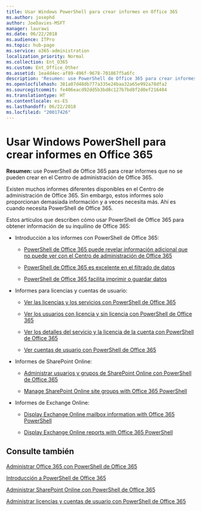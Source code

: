 ```yaml
---
title: Usar Windows PowerShell para crear informes en Office 365
ms.author: josephd
author: JoeDavies-MSFT
manager: laurawi
ms.date: 06/22/2018
ms.audience: ITPro
ms.topic: hub-page
ms.service: o365-administration
localization_priority: Normal
ms.collection: Ent_O365
ms.custom: Ent_Office_Other
ms.assetid: 1ea4d4ec-af89-496f-9678-701867f5a6fc
description: 'Resumen: use PowerShell de Office 365 para crear informes que no se pueden crear en el Centro de administración de Office 365.'
ms.openlocfilehash: 381a07d48db777a335e24baa32a65e992a78dfa2
ms.sourcegitcommit: fe406eacd92dd5b3bd8c127b7bd8f2d0ef216404
ms.translationtype: HT
ms.contentlocale: es-ES
ms.lasthandoff: 06/22/2018
ms.locfileid: "20017426"
---
```

# <a name="use-windows-powershell-to-create-reports-in-office-365"></a>Usar Windows PowerShell para crear informes en Office 365

 **Resumen:** use PowerShell de Office 365 para crear informes que no se pueden crear en el Centro de administración de Office 365.
  
Existen muchos informes diferentes disponibles en el Centro de administración de Office 365. Sin embargo, estos informes solo proporcionan demasiada información y a veces necesita más. Ahí es cuando necesita PowerShell de Office 365.
  
Estos artículos que describen cómo usar PowerShell de Office 365 para obtener información de su inquilino de Office 365:
  
- Introducción a los informes con PowerShell de Office 365:
    
  - [PowerShell de Office 365 puede revelar información adicional que no puede ver con el Centro de administración de Office 365](https://technet.microsoft.com/library/dn568034.aspx#reveal)
    
  - [PowerShell de Office 365 es excelente en el filtrado de datos](https://technet.microsoft.com/library/dn568034.aspx#filter)
    
  - [PowerShell de Office 365 facilita imprimir o guardar datos](https://technet.microsoft.com/library/dn568034.aspx#printsave)
    
- Informes para licencias y cuentas de usuario:
    
  - [Ver las licencias y los servicios con PowerShell de Office 365](view-licenses-and-services-with-office-365-powershell.md)
    
  - [Ver los usuarios con licencia y sin licencia con PowerShell de Office 365](view-licensed-and-unlicensed-users-with-office-365-powershell.md)
    
  - [Ver los detalles del servicio y la licencia de la cuenta con PowerShell de Office 365](view-account-license-and-service-details-with-office-365-powershell.md)
    
  - [Ver cuentas de usuario con PowerShell de Office 365](view-user-accounts-with-office-365-powershell.md)
    
- Informes de SharePoint Online:
    
  - [Administrar usuarios y grupos de SharePoint Online con PowerShell de Office 365](http://technet.microsoft.com/library/9680af2e-a965-4e62-92ee-da72105c7800.aspx)
    
  - [Manage SharePoint Online site groups with Office 365 PowerShell](http://technet.microsoft.com/library/122f4099-c78d-4cce-bab0-4343b04596ae.aspx)
    
- Informes de Exchange Online:
    
  - [Display Exchange Online mailbox information with Office 365 PowerShell](http://technet.microsoft.com/library/13843002-56ca-4b75-81c5-84386522b01b.aspx)
    
  - [Display Exchange Online reports with Office 365 PowerShell](http://technet.microsoft.com/library/4873a063-9fc4-4ed9-826a-6e935fef61d4.aspx)
    
## <a name="see-also"></a>Consulte también

#### 

[Administrar Office 365 con PowerShell de Office 365](manage-office-365-with-office-365-powershell.md)
  
[Introducción a PowerShell de Office 365](getting-started-with-office-365-powershell.md)
  
[Administrar SharePoint Online con PowerShell de Office 365](manage-sharepoint-online-with-office-365-powershell.md)
  
[Administrar licencias y cuentas de usuario con PowerShell de Office 365](manage-user-accounts-and-licenses-with-office-365-powershell.md)
  
